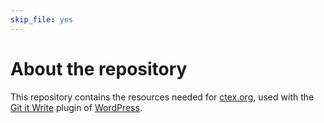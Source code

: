 ```yaml
---
skip_file: yes
---
```

# About the repository

This repository contains the resources needed for [ctex.org](https://ctex.org), used with the [Git it Write](https://wordpress.org/plugins/git-it-write/) plugin of [WordPress](https://wordpress.org/).
